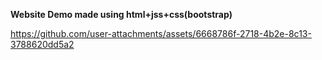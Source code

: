 **Website Demo made using html+jss+css(bootstrap)**

https://github.com/user-attachments/assets/6668786f-2718-4b2e-8c13-3788620dd5a2

